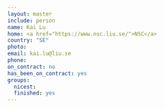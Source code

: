 ```yaml
---
layout: master
include: person
name: Kai Lu
home: <a href="https://www.nsc.liu.se/">NSC</a>
country: "SE"
photo:
email: kai.lu@liu.se
phone:
on_contract: no
has_been_on_contract: yes
groups:
  nicest:
  finished: yes
---
```

